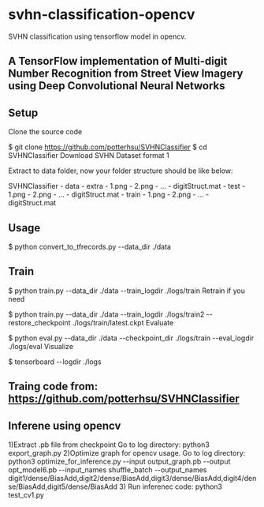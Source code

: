 # svhn-classification-opencv
SVHN classification using tensorflow model in opencv.

## A TensorFlow implementation of Multi-digit Number Recognition from Street View Imagery using Deep Convolutional Neural Networks

## Setup
Clone the source code

$ git clone https://github.com/potterhsu/SVHNClassifier
$ cd SVHNClassifier
Download SVHN Dataset format 1

Extract to data folder, now your folder structure should be like below:

SVHNClassifier
    - data
        - extra
            - 1.png 
            - 2.png
            - ...
            - digitStruct.mat
        - test
            - 1.png 
            - 2.png
            - ...
            - digitStruct.mat
        - train
            - 1.png 
            - 2.png
            - ...
            - digitStruct.mat
## Usage

$ python convert_to_tfrecords.py --data_dir ./data

## Train

$ python train.py --data_dir ./data --train_logdir ./logs/train
Retrain if you need

$ python train.py --data_dir ./data --train_logdir ./logs/train2 --restore_checkpoint ./logs/train/latest.ckpt
Evaluate

$ python eval.py --data_dir ./data --checkpoint_dir ./logs/train --eval_logdir ./logs/eval
Visualize

$ tensorboard --logdir ./logs

## Traing code from: https://github.com/potterhsu/SVHNClassifier

## Inferene using opencv
1)Extract .pb file from checkpoint
Go to log directory: python3 export_graph.py
2)Optimize graph for opencv usage.
Go to log directory: python3 optimize_for_inference.py --input output_graph.pb --output opt_model6.pb --input_names shuffle_batch --output_names digit1/dense/BiasAdd,digit2/dense/BiasAdd,digit3/dense/BiasAdd,digit4/dense/BiasAdd,digit5/dense/BiasAdd
3) Run inferenec code: python3 test_cv1.py
